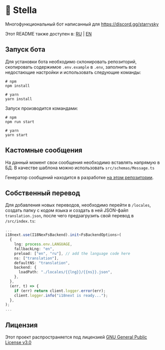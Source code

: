 # 💫 Stella

Многофункциональный бот написанный для https://discord.gg/starrysky

Этот README также доступен в: [RU](README_ru.md) | [EN](README.md)

## Запуск бота

Для установки бота необходимо склонировать репозиторий, скопировать содержимое `.env.example` в `.env`, заполнить все недостающие настройки и использовать следующие команды:

```
# npm
npm install

# yarn
yarn install
```

Запуск производится командами:

```
# npm
npm run start

# yarn
yarn start
```

## Кастомные сообщения

На данный момент свои сообщения необходимо вставлять напрямую в БД.
В качестве шаблона можно использовать `src/schemas/Message.ts`

Генератор сообщений находится в разработке [на этом репозитории](https://github.com/nikkoxd/stella-embed-builder).

## Собственный перевод

Для добавления новых переводов, необходимо перейти в `/locales`,
создать папку с кодом языка
и создать в ней JSON-файл `translation.json`, после чего
предзагрузить свой перевод в `/src/index.ts`:

```ts
...
i18next.use(I18NexFsBackend).init<FsBackendOptions>(
  {
    lng: process.env.LANGUAGE,
    fallbackLng: "en",
    preload: ["en", "ru"], // add the language code here
    ns: ["translation"],
    defaultNS: "translation",
    backend: {
      loadPath: "./locales/{{lng}}/{{ns}}.json",
    },
  },
  (err, t) => {
    if (err) return client.logger.error(err);
    client.logger.info("i18next is ready...");
  },
);
...
```

## Лицензия

Этот проект распространяется под лицензией [GNU General Public License v3.0][license]

[license]: https://github.com/nikkoxd/stella/blob/main/LICENSE
